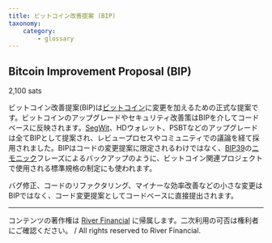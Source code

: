 ```yaml
---
title: ビットコイン改善提案 (BIP)
taxonomy:
    category:
        - glossary
---
```


## Bitcoin Improvement Proposal (BIP)
2,100 sats

ビットコイン改善提案(BIP)は[ビットコイン](http://lostinbitcoin.jp.testrs.jp/staging/glossary/bitcoin/)に変更を加えるための正式な提案です。ビットコインのアップグレードやセキュリティ改善策はBIPを介してコードベースに反映されます。[SegWit](http://lostinbitcoin.jp.testrs.jp/staging/glossary/segwit/)、HDウォレット、PSBTなどのアップグレードは全てBIPとして提案され、レビュープロセスやコミュニティでの議論を経て採用されました。BIPはコードの変更提案に限定されるわけではなく、[BIP39](http://lostinbitcoin.jp.testrs.jp/staging/glossary/bip39/)の[ニモニック](http://lostinbitcoin.jp.testrs.jp/staging/glossary/mnemonic/)フレーズによるバックアップのように、ビットコイン関連プロジェクトで使用される標準規格の制定にも使われます。

バグ修正、コードのリファクタリング、マイナーな効率改善などの小さな変更はBIPではなく、コード変更提案としてコードベースに直接提出されます。

---
コンテンツの著作権は [River Financial](https://river.com/) に帰属します。二次利用の可否は権利者にご確認ください。 / All rights reserved to River Financial.
